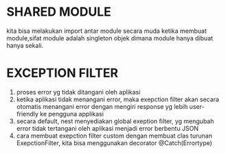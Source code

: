 # SHARED MODULE

kita bisa melakukan import antar module secara muda ketika membuat module,sifat module adalah singleton objek dimana module hanya dibuat hanya sekali.


# EXCEPTION FILTER
1. proses error yg tidak ditangani oleh aplikasi
2. ketika aplikasi tidak menangani error, maka exepction filter akan secara otomatis menangani error dengan mengiri response yg lebih user-friendly ke pengguna applikasi
3. secara default, nest menyediakan global exeption filter, yg mengubah error tidak tertangani oleh aplikasi menjadi error berbentu JSON 
4. cara membuat exepction filter custom dengan membuat clas turunan ExepctionFilter, kita bisa menggunakan decorator @Catch(Errortype)